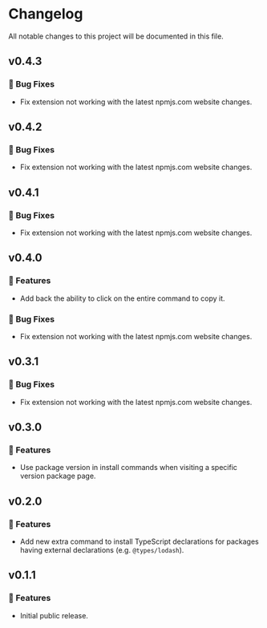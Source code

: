 # Changelog

All notable changes to this project will be documented in this file.

## v0.4.3

### 🐞 Bug Fixes

- Fix extension not working with the latest npmjs.com website changes.

## v0.4.2

### 🐞 Bug Fixes

- Fix extension not working with the latest npmjs.com website changes.

## v0.4.1

### 🐞 Bug Fixes

- Fix extension not working with the latest npmjs.com website changes.

## v0.4.0

### 🚀 Features

- Add back the ability to click on the entire command to copy it.

### 🐞 Bug Fixes

- Fix extension not working with the latest npmjs.com website changes.

## v0.3.1

### 🐞 Bug Fixes

- Fix extension not working with the latest npmjs.com website changes.

## v0.3.0

### 🚀 Features

- Use package version in install commands when visiting a specific version package page.

## v0.2.0

### 🚀 Features

- Add new extra command to install TypeScript declarations for packages having external declarations (e.g. `@types/lodash`).

## v0.1.1

### 🚀 Features

- Initial public release.
